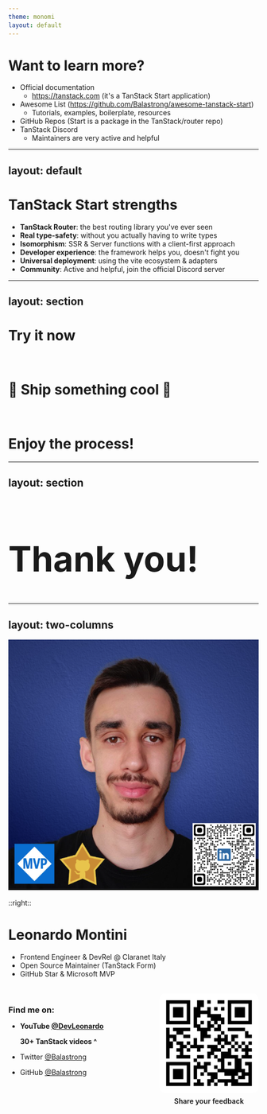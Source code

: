 ```yaml
---
theme: monomi
layout: default
---
```


# Want to learn more?

- Official documentation
  - https://tanstack.com (it's a TanStack Start application)
- Awesome List (https://github.com/Balastrong/awesome-tanstack-start)
  - Tutorials, examples, boilerplate, resources
- GitHub Repos (Start is a package in the TanStack/router repo)
- TanStack Discord
  - Maintainers are very active and helpful

---
layout: default
---

# TanStack Start strengths

- **TanStack Router**: the best routing library you've ever seen
- **Real type-safety**: without you actually having to write types
- **Isomorphism**: SSR & Server functions with a client-first approach
- **Developer experience**: the framework helps you, doesn't fight you
- **Universal deployment**: using the vite ecosystem & adapters
- **Community**: Active and helpful, join the official Discord server

---
layout: section
---

# Try it now
<br />

# 🚀 Ship something cool 🚀
<br />

# Enjoy the process!

---
layout: section
---

<h1 style="font-size: 5em">Thank you!</h1>

---
layout: two-columns
---

![Propic](.demo/slides/img/propic.png)

::right::
# Leonardo Montini

- Frontend Engineer & DevRel @ Claranet Italy
- Open Source Maintainer (TanStack Form)
- GitHub Star & Microsoft MVP

<br />

<div style="float: left">

<h3 style="margin-bottom: 10px">Find me on:</h3>

- **YouTube [@DevLeonardo](https://www.youtube.com/@DevLeonardo)**
  
  **30+ TanStack videos ^**
- Twitter [@Balastrong](https://twitter.com/Balastrong)
- GitHub [@Balastrong](https://github.com/Balastrong)

</div>
<div style="float: right; text-align: center;">
    <img src=".demo/slides/img/qr-agenda.png" alt="Agenda QR Code" width="200" height="200" style="border-radius: 10px;"/>
    <div style="font-weight: 600; margin-top: 5px">Share your feedback</div>
</div>
